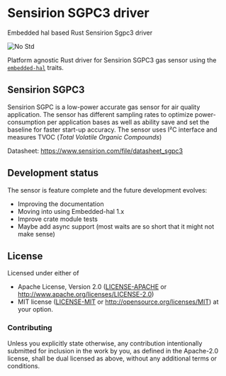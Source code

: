 # Sensirion SGPC3 driver
Embedded hal based Rust Sensirion Sgpc3 driver

![No Std][no-std-badge]

Platform agnostic Rust driver for Sensirion SGPC3 gas sensor using the [`embedded-hal`](https://github.com/japaric/embedded-hal) traits.

## Sensirion SGPC3

Sensirion SGPC is a low-power accurate gas sensor for air quality application. The sensor has different sampling rates to optimize power-consumption per application bases as well as ability save and set the baseline for faster start-up accuracy. The sensor uses I²C interface and measures TVOC (*Total Volatile Organic Compounds*)

Datasheet: https://www.sensirion.com/file/datasheet_sgpc3

## Development status
The sensor is feature complete and the future development evolves:
- Improving the documentation
- Moving into using Embedded-hal 1.x
- Improve crate module tests
- Maybe add async support (most waits are so short that it might not make sense)


## License

Licensed under either of

 * Apache License, Version 2.0 ([LICENSE-APACHE](LICENSE-APACHE) or
   http://www.apache.org/licenses/LICENSE-2.0)
 * MIT license ([LICENSE-MIT](LICENSE-MIT) or
   http://opensource.org/licenses/MIT) at your option.


### Contributing

Unless you explicitly state otherwise, any contribution intentionally submitted
for inclusion in the work by you, as defined in the Apache-2.0 license, shall
be dual licensed as above, without any additional terms or conditions.

<!-- Badges -->
[no-std-badge]: https://img.shields.io/badge/no__std-yes-blue
